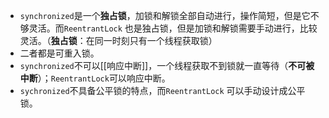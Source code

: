 * `synchronized`是一个**独占锁**，加锁和解锁全部自动进行，操作简短，但是它不够灵活。而`ReentrantLock` 也是独占锁，但是加锁和解锁需要手动进行，比较灵活。（**独占锁**：在同一时刻只有一个线程获取锁）
* 二者都是可重入锁。
* `synchronized`不可以[[响应中断]]，一个线程获取不到锁就一直等待（**不可被中断**）；`ReentrantLock`可以响应中断。
* `sychronized`不具备公平锁的特点，而`ReentrantLock` 可以手动设计成公平锁。